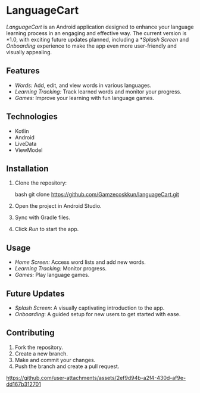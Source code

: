# LanguageCart

*LanguageCart* is an Android application designed to enhance your language learning process in an engaging and effective way. The current version is *1.0, with exciting future updates planned, including a **Splash Screen* and *Onboarding* experience to make the app even more user-friendly and visually appealing.

## Features

- *Words:* Add, edit, and view words in various languages.
- *Learning Tracking:* Track learned words and monitor your progress.
- *Games:* Improve your learning with fun language games.

## Technologies

- Kotlin
- Android
- LiveData
- ViewModel

## Installation

1. Clone the repository:

   bash
   git clone https://github.com/Gamzecoskkun/languageCart.git
   

2. Open the project in Android Studio.
3. Sync with Gradle files.
4. Click *Run* to start the app.

## Usage

- *Home Screen:* Access word lists and add new words.
- *Learning Tracking:* Monitor progress.
- *Games:* Play language games.

## Future Updates

- *Splash Screen*: A visually captivating introduction to the app.
- *Onboarding*: A guided setup for new users to get started with ease.

## Contributing

1. Fork the repository.
2. Create a new branch.
3. Make and commit your changes.
4. Push the branch and create a pull request.





https://github.com/user-attachments/assets/2ef9d94b-a2f4-430d-af9e-dd167b312701


